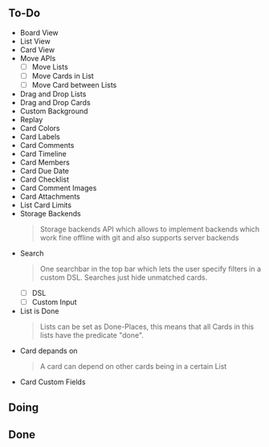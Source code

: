 ## To-Do

- Board View
- List View
- Card View
- Move APIs
    * [ ] Move Lists
    * [ ] Move Cards in List
    * [ ] Move Card between Lists
- Drag and Drop Lists
- Drag and Drop Cards
- Custom Background
- Replay
- Card Colors
- Card Labels
- Card Comments
- Card Timeline
- Card Members
- Card Due Date
- Card Checklist
- Card Comment Images
- Card Attachments
- List   Card Limits
- Storage Backends
    > Storage backends API which allows to implement backends which work fine offline with git and also supports server backends
- Search
    > One searchbar in the top bar which lets the user  specify filters in a custom DSL. Searches just hide unmatched cards.
    * [ ] DSL
    * [ ] Custom Input
- List is Done
    > Lists can be set as Done-Places, this means that all Cards in this lists have the predicate "done".
- Card depands on
    > A card can depend on other cards being in a certain List
- Card Custom Fields

## Doing


## Done

